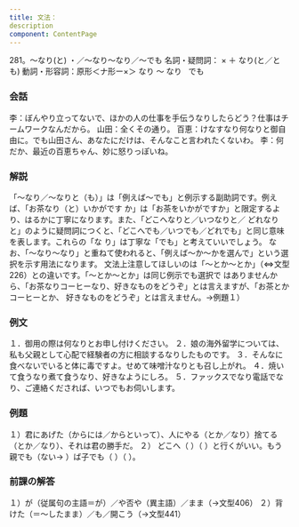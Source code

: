 ```yaml
---
title: 文法：
description
component: ContentPage
---
```



281。～なり(と) ・／～なり～なり／～でも
名詞・疑問詞： × ＋ なり(と／とも)
動詞・形容詞：原形＜ナ形ー×＞ なり ～ なり
  でも  
### 会話
李：ぼんやり立ってないで、ほかの人の仕事を手伝うなりしたらどう？仕事はチームワークなんだから。 山田：全くその通り。 百恵：けなすなり何なりと御自由に。でも山田さん、あなたにだけは、そんなこと言われたくないわ。
李：何だか、最近の百恵ちゃん、妙に怒りっぽいね。
### 解説
「～なり／～なりと（も）」は「例えば～でも」と例示する副助詞です。例えば、「お茶なり（と）いかがです か」は「お茶をいかがですか」と限定するより、はるかに丁寧になります。また、「どこへなりと／いつなりと／ どれなりと」のように疑問詞につくと、「どこへでも／いつでも／どれでも」と同じ意味を表します。これらの「な り」は丁寧な「でも」と考えていいでしょう。
なお、「～なり～なり」と重ねて使われると、「例えば～か～かを選んで」という選択を示す用法になります。 文法上注意してほしいのは「～とか～とか」（⇔文型226）との違いです。「～とか～とか」は同じ例示でも選択で はありませんから、「お茶なりコーヒーなり、好きなものをどうぞ」とは言えますが、「お茶とかコーヒーとか、 好きなものをどうぞ」とは言えません。→例題１）
### 例文
１．御用の際は何なりとお申し付けください。
２．娘の海外留学については、私も父親として心配で経験者の方に相談するなりしたものです。
３．そんなに食べないでいると体に毒ですよ。せめて味噌汁なりとも召し上がれ。
４．焼いて食うなり煮て食うなり、好きなようにしろ。
５．ファックスでなり電話でなり、ご連絡くだされば、いつでもお伺いします。
### 例題
１）君にあげた（からには／からといって）、人にやる（とか／なり）捨てる（とか／なり）、それは君の勝手だ。
２） どこへ（ ）（ ）と行くがいい。もう親でも（ない→ ）ば子でも（ ）（ ）。
### 前課の解答
１）が（従属句の主語＝が）／や否や（異主語）／まま（→文型406）
２）背けた（＝～したまま）／も／開こう（→文型441）
